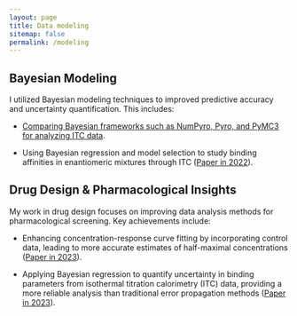 ```yaml
---
layout: page
title: Data modeling
sitemap: false
permalink: /modeling
---
```


## Bayesian Modeling

I utilized Bayesian modeling techniques to improved predictive accuracy and uncertainty quantification. This includes:

- [Comparing Bayesian frameworks such as NumPyro, Pyro, and PyMC3 for analyzing ITC data](https://vanngocthuyla.github.io/posts/modeling/bitc-PPL-benchmark).

- Using Bayesian regression and model selection to study binding affinities in enantiomeric mixtures through ITC ([Paper in 2022](https://journals.plos.org/plosone/article?id=10.1371/journal.pone.0273656)).


## Drug Design & Pharmacological Insights

My work in drug design focuses on improving data analysis methods for pharmacological screening. Key achievements include:

- Enhancing concentration-response curve fitting by incorporating control data, leading to more accurate estimates of half-maximal concentrations ([Paper in 2023](https://pubs.acs.org/doi/10.1021/acs.jmedchem.3c00107)).

- Applying Bayesian regression to quantify uncertainty in binding parameters from isothermal titration calorimetry (ITC) data, providing a more reliable analysis than traditional error propagation methods ([Paper in 2023](https://www.mdpi.com/1422-0067/24/20/15074)).
